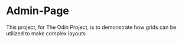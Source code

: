 # Admin-Page

This project, for The Odin Project, is to demonstrate how grids can be utilized to make complex layouts